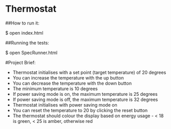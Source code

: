 # Thermostat

##How to run it:

$ open index.html

##Running the tests:

$ open SpecRunner.html

#Project Brief:

- Thermostat initialises with a set point (target temperature) of 20 degrees
- You can increase the temperature with the up button
- You can decrease the temperature with the down button
- The minimum temperature is 10 degrees
- If power saving mode is on, the maximum temperature is 25 degrees
- If power saving mode is off, the maximum temperature is 32 degrees
- Thermostat initialises with power saving mode on
- You can reset the temperature to 20 by clicking the reset button
- The thermostat should colour the display based on energy usage - < 18 is green, < 25 is amber, otherwise red
